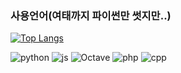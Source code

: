 
### 사용언어(여태까지 파이썬만 썻지만..)


[![Top Langs](https://github-readme-stats.vercel.app/api/top-langs/?username=heon0120)](https://github.com/anuraghazra/github-readme-stats)



![python](https://img.shields.io/badge/Python-3776AB?style=for-the-badge&logo=python&logoColor=white) ![js](https://img.shields.io/badge/JavaScript-F7DF1E?style=for-the-badge&logo=JavaScript&logoColor=white) ![Octave](https://img.shields.io/badge/Octave-0790C0?style=for-the-badge&logo=Octave&logoColor=white) ![php](https://img.shields.io/badge/PHP-777BB4?style=for-the-badge&logo=php&logoColor=white)
![cpp](https://camo.githubusercontent.com/1c1b141d32f5e01a0c794c685f1c38f7b857f1ecdf6e0772ad38ded52529c675/68747470733a2f2f696d672e736869656c64732e696f2f62616467652f432532422532422d3030353939433f7374796c653d666f722d7468652d6261646765266c6f676f3d63253242253242266c6f676f436f6c6f723d7768697465)
